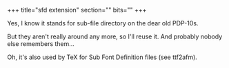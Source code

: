 +++
title="sfd extension"
section=""
bits=""
+++


Yes, I know it stands for sub-file directory on the dear old PDP-10s.

But they aren't really around any more, so I'll reuse it. And probably
nobody else remembers them...

Oh, it's also used by TeX for Sub Font Definition files (see ttf2afm).
